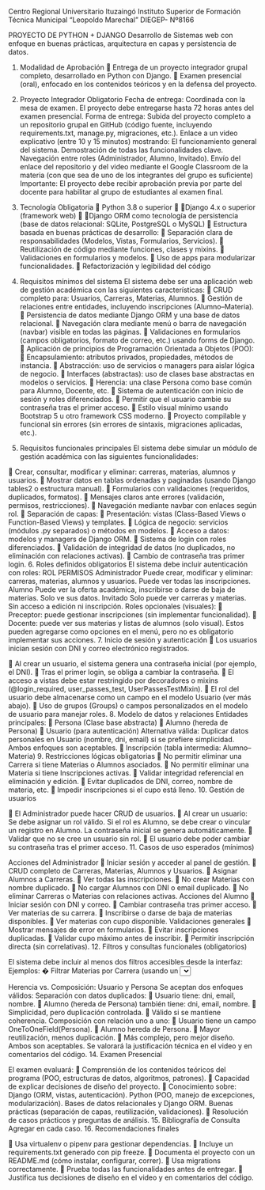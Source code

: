Centro Regional Universitario Ituzaingó
Instituto Superior de Formación Técnica Municipal “Leopoldo Marechal”
DIEGEP- Nº8166

PROYECTO DE PYTHON + DJANGO
Desarrollo de Sistemas web con enfoque en buenas prácticas, arquitectura en
capas y persistencia de datos.
1. Modalidad de Aprobación
 Entrega de un proyecto integrador grupal completo, desarrollado en
Python con Django.
 Examen presencial (oral), enfocado en los contenidos teóricos y en la
defensa del proyecto.
2. Proyecto Integrador Obligatorio
Fecha de entrega: Coordinada con la mesa de examen.
El proyecto debe entregarse hasta 72 horas antes del examen
presencial.
Forma de entrega:
Subida del proyecto completo a un repositorio grupal en GitHub (código fuente,
incluyendo requirements.txt, manage.py, migraciones, etc.).
Enlace a un video explicativo (entre 10 y 15 minutos) mostrando:
El funcionamiento general del sistema.
Demostración de todas las funcionalidades clave.
Navegación entre roles (Administrador, Alumno, Invitado).
Envío del enlace del repositorio y del video mediante el Google Classroom de
la materia (con que sea de uno de los integrantes del grupo es suficiente)
Importante: El proyecto debe recibir aprobación previa por parte del docente para
habilitar al grupo de estudiantes al examen final.
3. Tecnología Obligatoria
 Python 3.8 o superior
 🖥Django 4.x o superior (framework web)
 🗃Django ORM como tecnología de persistencia (base de datos relacional:
SQLite, PostgreSQL o MySQL)
 Estructura basada en buenas prácticas de desarrollo:
 Separación clara de responsabilidades (Modelos, Vistas, Formularios,
Servicios).
 Reutilización de código mediante funciones, clases y mixins.
 Validaciones en formularios y modelos.
 Uso de apps para modularizar funcionalidades.
 Refactorización y legibilidad del código

4. Requisitos mínimos del sistema
El sistema debe ser una aplicación web de gestión académica con las
siguientes características:
 CRUD completo para: Usuarios, Carreras, Materias, Alumnos.
 Gestión de relaciones entre entidades, incluyendo inscripciones
(Alumno–Materia).
 Persistencia de datos mediante Django ORM y una base de datos
relacional.
 Navegación clara mediante menú o barra de navegación (navbar) visible
en todas las páginas.
 Validaciones en formularios (campos obligatorios, formato de correo,
etc.) usando forms de Django.
 Aplicación de principios de Programación Orientada a Objetos (POO):
 Encapsulamiento: atributos privados, propiedades,
métodos de instancia.
 Abstracción: uso de servicios o managers para aislar lógica
de negocio.
 Interfaces (abstractas): uso de clases base abstractas en
modelos o servicios.
 Herencia: una clase Persona como base común para
Alumno, Docente, etc.
 Sistema de autenticación con inicio de sesión y roles diferenciados.
 Permitir que el usuario cambie su contraseña tras el primer acceso.
 Estilo visual mínimo usando Bootstrap 5 u otro framework CSS moderno.
 Proyecto compilable y funcional sin errores (sin errores de sintaxis,
migraciones aplicadas, etc.).
5. Requisitos funcionales principales
El sistema debe simular un módulo de gestión académica con las
siguientes funcionalidades:

 Crear, consultar, modificar y eliminar: carreras, materias, alumnos y
usuarios.
 Mostrar datos en tablas ordenadas y paginadas (usando Django tables2
o estructura manual).
 Formularios con validaciones (requeridos, duplicados, formatos).
 Mensajes claros ante errores (validación, permisos, restricciones).
 Navegación mediante navbar con enlaces según rol.
 Separación de capas:
 Presentación: vistas (Class-Based Views o Function-Based Views) y
templates.
 Lógica de negocio: servicios (módulos .py separados) o métodos en
modelos.
 Acceso a datos: modelos y managers de Django ORM.
 Sistema de login con roles diferenciados.
 Validación de integridad de datos (no duplicados, no eliminación con
relaciones activas).
 Cambio de contraseña tras primer login.
6. Roles definidos obligatorios
El sistema debe incluir autenticación con roles:
ROL PERMISOS
Administrador
Puede crear, modificar y eliminar: carreras,
materias, alumnos y usuarios. Puede ver
todas las inscripciones.
Alumno Puede ver la oferta académica, inscribirse o
darse de baja de materias. Solo ve sus datos.
Invitado Solo puede ver carreras y materias. Sin
acceso a edición ni inscripción.
Roles opcionales (visuales):
 Preceptor: puede gestionar inscripciones (sin implementar funcionalidad).
 Docente: puede ver sus materias y listas de alumnos (solo visual).
Estos pueden agregarse como opciones en el menú, pero no es obligatorio
implementar sus acciones.
7. Inicio de sesión y autenticación
 Los usuarios inician sesión con DNI y correo electrónico registrados.

 Al crear un usuario, el sistema genera una contraseña inicial (por
ejemplo, el DNI).
 Tras el primer login, se obliga a cambiar la contraseña.
 El acceso a vistas debe estar restringido por decoradores o mixins
(@login_required, user_passes_test, UserPassesTestMixin).
 El rol del usuario debe almacenarse como un campo en el modelo
Usuario (ver más abajo).
 Uso de grupos (Groups) o campos personalizados en el modelo de
usuario para manejar roles.
8. Modelo de datos y relaciones
Entidades principales:
 Persona (Clase base abstracta)
 Alumno (hereda de Persona)
 Usuario (para autenticación)
Alternativa válida: Duplicar datos personales en Usuario (nombre, dni,
email) si se prefiere simplicidad. Ambos enfoques son aceptables.
 Inscripción (tabla intermedia: Alumno–Materia)
9. Restricciones lógicas obligatorias
 No permitir eliminar una Carrera si tiene Materias o Alumnos asociados.
 No permitir eliminar una Materia si tiene Inscripciones activas.
 Validar integridad referencial en eliminación y edición.
 Evitar duplicados de DNI, correo, nombre de materia, etc.
 Impedir inscripciones si el cupo está lleno.
10. Gestión de usuarios

 El Administrador puede hacer CRUD de usuarios.
 Al crear un usuario:
Se debe asignar un rol válido.
Si el rol es Alumno, se debe crear o vincular un registro en Alumno.
La contraseña inicial se genera automáticamente.
 Validar que no se cree un usuario sin rol.
 El usuario debe poder cambiar su contraseña tras el primer acceso.
11. Casos de uso esperados (mínimos)

Acciones del Administrador
 Iniciar sesión y acceder al panel de gestión.
 CRUD completo de Carreras, Materias, Alumnos y Usuarios.
 Asignar Alumnos a Carreras.
 Ver todas las inscripciones.
 No crear Materias con nombre duplicado.
 No cargar Alumnos con DNI o email duplicado.
 No eliminar Carreras o Materias con relaciones activas.
Acciones del Alumno
 Iniciar sesión con DNI y correo.
 Cambiar contraseña tras primer acceso.
 Ver materias de su carrera.
 Inscribirse o darse de baja de materias disponibles.
 Ver materias con cupo disponible.
Validaciones generales
 Mostrar mensajes de error en formularios.
 Evitar inscripciones duplicadas.
 Validar cupo máximo antes de inscribir.
 Permitir inscripción directa (sin correlativas).
12. Filtros y consultas funcionales (obligatorios)

El sistema debe incluir al menos dos filtros accesibles desde la interfaz:
Ejemplos:
� Filtrar Materias por Carrera (usando un <select>).
� Ver todas las materias en las que está inscripto un Alumno.
� Ver todos los Alumnos inscriptos en una Materia.
� Filtrar Materias con cupo disponible.
 Implementar con Django ORM + vistas + templates. Puede usarse
ListView con filtros o forms para búsquedas.
13. Consideraciones de diseño avanzadas

Herencia vs. Composición: Usuario y Persona
Se aceptan dos enfoques válidos:
Separación con datos duplicados:
 Usuario tiene: dni, email, nombre.
 Alumno (hereda de Persona) también tiene: dni, email, nombre.
 Simplicidad, pero duplicación controlada.
 Válido si se mantiene coherencia.
Composición con relación uno a uno:
 Usuario tiene un campo OneToOneField(Persona).
 Alumno hereda de Persona.
 Mayor reutilización, menos duplicación.
 Más complejo, pero mejor diseño.
Ambos son aceptables. Se valorará la justificación técnica en el video y en
comentarios del código.
14. Examen Presencial

El examen evaluará:
 Comprensión de los contenidos teóricos del programa (POO, estructuras
de datos, algoritmos, patrones).
 Capacidad de explicar decisiones de diseño del proyecto.
 Conocimiento sobre:
Django (ORM, vistas, autenticación).
Python (POO, manejo de excepciones, modularización).
Bases de datos relacionales y Django ORM.
Buenas prácticas (separación de capas, reutilización, validaciones).
 Resolución de casos prácticos y preguntas de análisis.
15. Bibliografía de Consulta
Agregar en cada caso.
16. Recomendaciones finales

 Usa virtualenv o pipenv para gestionar dependencias.
 Incluye un requirements.txt generado con pip freeze.
 Documenta el proyecto con un README.md (cómo instalar, configurar,
correr).
 Usa migrations correctamente.
 Prueba todas las funcionalidades antes de entregar.
 Justifica tus decisiones de diseño en el video y en comentarios del
código.